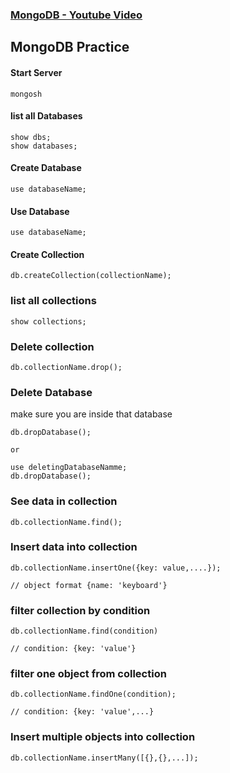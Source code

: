 ### [MongoDB - Youtube Video](https://youtu.be/22oqSaTsn08?si=XOY7LMECHU63Udjf)

## MongoDB Practice

#### Start Server

```
mongosh
```

#### list all Databases

```
show dbs;
show databases;
```

#### Create Database

```
use databaseName;
```

#### Use Database

```
use databaseName;
```

#### Create Collection

```
db.createCollection(collectionName);
```

### list all collections

```
show collections;
```

### Delete collection

```
db.collectionName.drop();
```

### Delete Database

make sure you are inside that database

```
db.dropDatabase();

or

use deletingDatabaseNamme;
db.dropDatabase();
```

### See data in collection

```
db.collectionName.find();
```

### Insert data into collection

```
db.collectionName.insertOne({key: value,....});

// object format {name: 'keyboard'}
```

### filter collection by condition

```
db.collectionName.find(condition)

// condition: {key: 'value'}
```

### filter one object from collection

```
db.collectionName.findOne(condition);

// condition: {key: 'value',...}
```

### Insert multiple objects into collection

```
db.collectionName.insertMany([{},{},...]);
```
